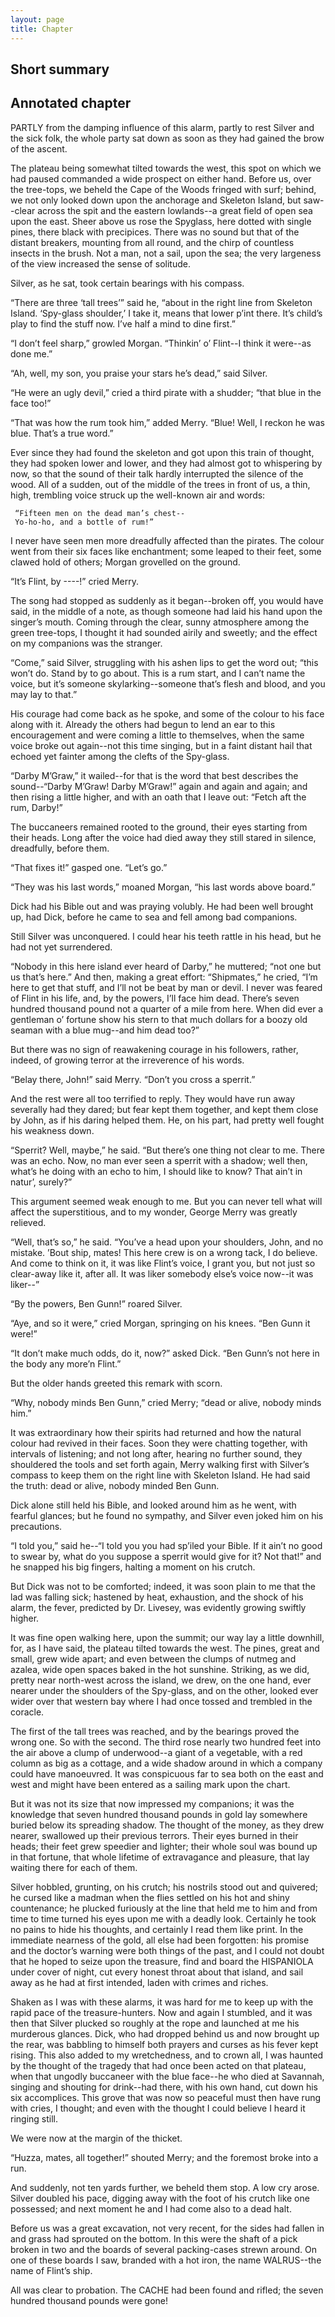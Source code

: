 ```yaml
---
layout: page
title: Chapter
---
```

## Short summary  

## Annotated chapter  
PARTLY from the damping influence of this alarm, partly to rest Silver
and the sick folk, the whole party sat down as soon as they had gained
the brow of the ascent.

The plateau being somewhat tilted towards the west, this spot on which
we had paused commanded a wide prospect on either hand. Before us,
over the tree-tops, we beheld the Cape of the Woods fringed with surf;
behind, we not only looked down upon the anchorage and Skeleton Island,
but saw--clear across the spit and the eastern lowlands--a great field
of open sea upon the east. Sheer above us rose the Spyglass, here dotted
with single pines, there black with precipices. There was no sound but
that of the distant breakers, mounting from all round, and the chirp of
countless insects in the brush. Not a man, not a sail, upon the sea; the
very largeness of the view increased the sense of solitude.

Silver, as he sat, took certain bearings with his compass.

“There are three ‘tall trees’” said he, “about in the right line from
Skeleton Island. ‘Spy-glass shoulder,’ I take it, means that lower p’int
there. It’s child’s play to find the stuff now. I’ve half a mind to dine
first.”

“I don’t feel sharp,” growled Morgan. “Thinkin’ o’ Flint--I think it
were--as done me.”

“Ah, well, my son, you praise your stars he’s dead,” said Silver.

“He were an ugly devil,” cried a third pirate with a shudder; “that blue
in the face too!”

“That was how the rum took him,” added Merry. “Blue! Well, I reckon he
was blue. That’s a true word.”

Ever since they had found the skeleton and got upon this train of
thought, they had spoken lower and lower, and they had almost got to
whispering by now, so that the sound of their talk hardly interrupted
the silence of the wood. All of a sudden, out of the middle of the trees
in front of us, a thin, high, trembling voice struck up the well-known
air and words:

     “Fifteen men on the dead man’s chest--
     Yo-ho-ho, and a bottle of rum!”

I never have seen men more dreadfully affected than the pirates. The
colour went from their six faces like enchantment; some leaped to their
feet, some clawed hold of others; Morgan grovelled on the ground.

“It’s Flint, by ----!” cried Merry.

The song had stopped as suddenly as it began--broken off, you would have
said, in the middle of a note, as though someone had laid his hand upon
the singer’s mouth. Coming through the clear, sunny atmosphere among the
green tree-tops, I thought it had sounded airily and sweetly; and the
effect on my companions was the stranger.

“Come,” said Silver, struggling with his ashen lips to get the word out;
“this won’t do. Stand by to go about. This is a rum start, and I can’t
name the voice, but it’s someone skylarking--someone that’s flesh and
blood, and you may lay to that.”

His courage had come back as he spoke, and some of the colour to his
face along with it. Already the others had begun to lend an ear to this
encouragement and were coming a little to themselves, when the same
voice broke out again--not this time singing, but in a faint distant
hail that echoed yet fainter among the clefts of the Spy-glass.

“Darby M’Graw,” it wailed--for that is the word that best describes the
sound--“Darby M’Graw! Darby M’Graw!” again and again and again; and then
rising a little higher, and with an oath that I leave out: “Fetch aft
the rum, Darby!”

The buccaneers remained rooted to the ground, their eyes starting from
their heads. Long after the voice had died away they still stared in
silence, dreadfully, before them.

“That fixes it!” gasped one. “Let’s go.”

“They was his last words,” moaned Morgan, “his last words above board.”

Dick had his Bible out and was praying volubly. He had been well brought
up, had Dick, before he came to sea and fell among bad companions.

Still Silver was unconquered. I could hear his teeth rattle in his head,
but he had not yet surrendered.

“Nobody in this here island ever heard of Darby,” he muttered; “not one
but us that’s here.” And then, making a great effort: “Shipmates,”
 he cried, “I’m here to get that stuff, and I’ll not be beat by man or
devil. I never was feared of Flint in his life, and, by the powers, I’ll
face him dead. There’s seven hundred thousand pound not a quarter of a
mile from here. When did ever a gentleman o’ fortune show his stern to
that much dollars for a boozy old seaman with a blue mug--and him dead
too?”

But there was no sign of reawakening courage in his followers, rather,
indeed, of growing terror at the irreverence of his words.

“Belay there, John!” said Merry. “Don’t you cross a sperrit.”

And the rest were all too terrified to reply. They would have run away
severally had they dared; but fear kept them together, and kept them
close by John, as if his daring helped them. He, on his part, had pretty
well fought his weakness down.

“Sperrit? Well, maybe,” he said. “But there’s one thing not clear to me.
There was an echo. Now, no man ever seen a sperrit with a shadow; well
then, what’s he doing with an echo to him, I should like to know? That
ain’t in natur’, surely?”

This argument seemed weak enough to me. But you can never tell what will
affect the superstitious, and to my wonder, George Merry was greatly
relieved.

“Well, that’s so,” he said. “You’ve a head upon your shoulders, John,
and no mistake. ’Bout ship, mates! This here crew is on a wrong tack, I
do believe. And come to think on it, it was like Flint’s voice, I
grant you, but not just so clear-away like it, after all. It was liker
somebody else’s voice now--it was liker--”

“By the powers, Ben Gunn!” roared Silver.

“Aye, and so it were,” cried Morgan, springing on his knees. “Ben Gunn
it were!”

“It don’t make much odds, do it, now?” asked Dick. “Ben Gunn’s not here
in the body any more’n Flint.”

But the older hands greeted this remark with scorn.

“Why, nobody minds Ben Gunn,” cried Merry; “dead or alive, nobody minds
him.”

It was extraordinary how their spirits had returned and how the natural
colour had revived in their faces. Soon they were chatting together,
with intervals of listening; and not long after, hearing no further
sound, they shouldered the tools and set forth again, Merry walking
first with Silver’s compass to keep them on the right line with Skeleton
Island. He had said the truth: dead or alive, nobody minded Ben Gunn.

Dick alone still held his Bible, and looked around him as he went, with
fearful glances; but he found no sympathy, and Silver even joked him on
his precautions.

“I told you,” said he--“I told you you had sp’iled your Bible. If it
ain’t no good to swear by, what do you suppose a sperrit would give for
it? Not that!” and he snapped his big fingers, halting a moment on his
crutch.

But Dick was not to be comforted; indeed, it was soon plain to me that
the lad was falling sick; hastened by heat, exhaustion, and the shock
of his alarm, the fever, predicted by Dr. Livesey, was evidently growing
swiftly higher.

It was fine open walking here, upon the summit; our way lay a little
downhill, for, as I have said, the plateau tilted towards the west. The
pines, great and small, grew wide apart; and even between the clumps of
nutmeg and azalea, wide open spaces baked in the hot sunshine. Striking,
as we did, pretty near north-west across the island, we drew, on the
one hand, ever nearer under the shoulders of the Spy-glass, and on the
other, looked ever wider over that western bay where I had once tossed
and trembled in the coracle.

The first of the tall trees was reached, and by the bearings proved the
wrong one. So with the second. The third rose nearly two hundred feet
into the air above a clump of underwood--a giant of a vegetable, with
a red column as big as a cottage, and a wide shadow around in which a
company could have manoeuvred. It was conspicuous far to sea both on
the east and west and might have been entered as a sailing mark upon the
chart.

But it was not its size that now impressed my companions; it was the
knowledge that seven hundred thousand pounds in gold lay somewhere
buried below its spreading shadow. The thought of the money, as they
drew nearer, swallowed up their previous terrors. Their eyes burned in
their heads; their feet grew speedier and lighter; their whole soul
was bound up in that fortune, that whole lifetime of extravagance and
pleasure, that lay waiting there for each of them.

Silver hobbled, grunting, on his crutch; his nostrils stood out and
quivered; he cursed like a madman when the flies settled on his hot and
shiny countenance; he plucked furiously at the line that held me to
him and from time to time turned his eyes upon me with a deadly look.
Certainly he took no pains to hide his thoughts, and certainly I read
them like print. In the immediate nearness of the gold, all else had
been forgotten: his promise and the doctor’s warning were both things
of the past, and I could not doubt that he hoped to seize upon the
treasure, find and board the HISPANIOLA under cover of night, cut
every honest throat about that island, and sail away as he had at first
intended, laden with crimes and riches.

Shaken as I was with these alarms, it was hard for me to keep up with
the rapid pace of the treasure-hunters. Now and again I stumbled, and it
was then that Silver plucked so roughly at the rope and launched at me
his murderous glances. Dick, who had dropped behind us and now brought
up the rear, was babbling to himself both prayers and curses as his
fever kept rising. This also added to my wretchedness, and to crown all,
I was haunted by the thought of the tragedy that had once been acted
on that plateau, when that ungodly buccaneer with the blue face--he who
died at Savannah, singing and shouting for drink--had there, with his
own hand, cut down his six accomplices. This grove that was now so
peaceful must then have rung with cries, I thought; and even with the
thought I could believe I heard it ringing still.

We were now at the margin of the thicket.

“Huzza, mates, all together!” shouted Merry; and the foremost broke into
a run.

And suddenly, not ten yards further, we beheld them stop. A low cry
arose. Silver doubled his pace, digging away with the foot of his crutch
like one possessed; and next moment he and I had come also to a dead
halt.

Before us was a great excavation, not very recent, for the sides had
fallen in and grass had sprouted on the bottom. In this were the shaft
of a pick broken in two and the boards of several packing-cases strewn
around. On one of these boards I saw, branded with a hot iron, the name
WALRUS--the name of Flint’s ship.

All was clear to probation. The CACHE had been found and rifled; the
seven hundred thousand pounds were gone!
